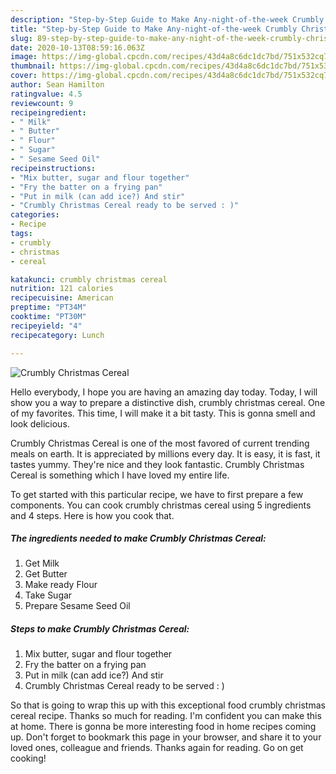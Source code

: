 ```yaml
---
description: "Step-by-Step Guide to Make Any-night-of-the-week Crumbly Christmas Cereal"
title: "Step-by-Step Guide to Make Any-night-of-the-week Crumbly Christmas Cereal"
slug: 89-step-by-step-guide-to-make-any-night-of-the-week-crumbly-christmas-cereal
date: 2020-10-13T08:59:16.063Z
image: https://img-global.cpcdn.com/recipes/43d4a8c6dc1dc7bd/751x532cq70/crumbly-christmas-cereal-recipe-main-photo.jpg
thumbnail: https://img-global.cpcdn.com/recipes/43d4a8c6dc1dc7bd/751x532cq70/crumbly-christmas-cereal-recipe-main-photo.jpg
cover: https://img-global.cpcdn.com/recipes/43d4a8c6dc1dc7bd/751x532cq70/crumbly-christmas-cereal-recipe-main-photo.jpg
author: Sean Hamilton
ratingvalue: 4.5
reviewcount: 9
recipeingredient:
- " Milk"
- " Butter"
- " Flour"
- " Sugar"
- " Sesame Seed Oil"
recipeinstructions:
- "Mix butter, sugar and flour together"
- "Fry the batter on a frying pan"
- "Put in milk (can add ice?) And stir"
- "Crumbly Christmas Cereal ready to be served : )"
categories:
- Recipe
tags:
- crumbly
- christmas
- cereal

katakunci: crumbly christmas cereal 
nutrition: 121 calories
recipecuisine: American
preptime: "PT34M"
cooktime: "PT30M"
recipeyield: "4"
recipecategory: Lunch

---
```



![Crumbly Christmas Cereal](https://img-global.cpcdn.com/recipes/43d4a8c6dc1dc7bd/751x532cq70/crumbly-christmas-cereal-recipe-main-photo.jpg)

Hello everybody, I hope you are having an amazing day today. Today, I will show you a way to prepare a distinctive dish, crumbly christmas cereal. One of my favorites. This time, I will make it a bit tasty. This is gonna smell and look delicious.

Crumbly Christmas Cereal is one of the most favored of current trending meals on earth. It is appreciated by millions every day. It is easy, it is fast, it tastes yummy. They're nice and they look fantastic. Crumbly Christmas Cereal is something which I have loved my entire life.




To get started with this particular recipe, we have to first prepare a few components. You can cook crumbly christmas cereal using 5 ingredients and 4 steps. Here is how you cook that.

<!--inarticleads1-->

##### The ingredients needed to make Crumbly Christmas Cereal:

1. Get  Milk
1. Get  Butter
1. Make ready  Flour
1. Take  Sugar
1. Prepare  Sesame Seed Oil




<!--inarticleads2-->

##### Steps to make Crumbly Christmas Cereal:

1. Mix butter, sugar and flour together
1. Fry the batter on a frying pan
1. Put in milk (can add ice?) And stir
1. Crumbly Christmas Cereal ready to be served : )




So that is going to wrap this up with this exceptional food crumbly christmas cereal recipe. Thanks so much for reading. I'm confident you can make this at home. There is gonna be more interesting food in home recipes coming up. Don't forget to bookmark this page in your browser, and share it to your loved ones, colleague and friends. Thanks again for reading. Go on get cooking!
